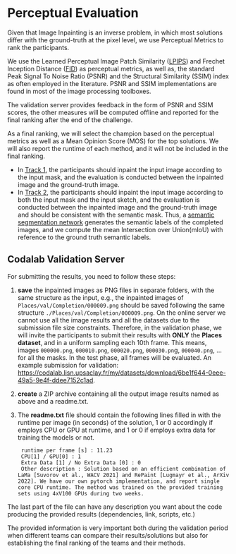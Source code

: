# Perceptual Evaluation
Given that Image Inpainting is an inverse problem, in which most solutions differ with the ground-truth at the pixel level, we use Perceptual Metrics to rank the participants. 

We use the Learned Perceptual Image Patch Similarity ([LPIPS](https://github.com/richzhang/PerceptualSimilarity)) and Frechet Inception Distance ([FID](https://github.com/GaParmar/clean-fid)) as perceptual metrics, as well as, the standard Peak Signal To Noise Ratio (PSNR) and the Structural Similarity (SSIM) index as often employed in the literature. PSNR and SSIM implementations are found in most of the image processing toolboxes. 

The validation server provides feedback in the form of PSNR and SSIM scores, the other measures will be computed offline and reported for the final ranking after the end of the challenge.

As a final ranking, we will select the champion based on the perceptual metrics as well as a Mean Opinion Score (MOS) for the top solutions. We will also report the runtime of each method, and it will not be included in the final ranking.

- In [Track 1](https://codalab.lisn.upsaclay.fr/competitions/1607), the participants should inpaint the input image according to the input mask, and the evaluation is conducted between the inpainted image and the ground-truth image.
- In [Track 2](https://codalab.lisn.upsaclay.fr/competitions/1608), the participants should inpaint the input image according to both the input mask and the input sketch, and the evaluation is conducted between the inpainted image and the ground-truth image and should be consistent with the semantic mask. Thus, a [semantic segmentation network](https://arxiv.org/abs/1706.05587) generates the semantic labels of the completed images, and we compute the mean Intersection over Union(mIoU) with reference to the ground truth semantic labels. 

## Codalab Validation Server

For submitting the results, you need to follow these steps:

1. **save** the inpainted images as PNG files in separate folders, with the same structure as the input, e.g., the inpainted images of `Places/val/Completion/000009.png` should be saved following the same structure `./Places/val/Completion/000009.png`. On the online server we cannot use all the image results and all the datasets due to the submission file size constraints. Therefore, in the validation phase, we will invite the participants to submit their results with **ONLY** the **Places dataset**, and in a uniform sampling each 10th frame. This means, images `000000.png`, `000010.png`, `000020.png`, `000030.pn`g, `000040.png`, … for all the masks. In the test phase, all frames will be evaluated. An example submission for validation: https://codalab.lisn.upsaclay.fr/my/datasets/download/6be1f644-0eee-49a5-9e4f-ddee7152c1ad.

2. **create** a ZIP archive containing all the output image results named as above and a readme.txt.
    
3. The **readme.txt** file should contain the following lines filled in with the runtime per image (in seconds) of the solution, 1 or 0 accordingly if employs CPU or GPU at runtime, and 1 or 0 if employs extra data for training the models or not.
    
        runtime per frame [s] : 11.23
        CPU[1] / GPU[0] : 1
        Extra Data [1] / No Extra Data [0] : 0
        Other description : Solution based on an efficient combination of LaMa [Suvorov et al., WACV 2021] and RePaint [Lugmayr et al., ArXiv 2022]. We have our own pytorch implementation, and report single core CPU runtime. The method was trained on the provided training sets using 4xV100 GPUs during two weeks.
    
The last part of the file can have any description you want about the code producing the provided results (dependencies, link, scripts, etc.)
    
The provided information is very important both during the validation period when different teams can compare their results/solutions but also for establishing the final ranking of the teams and their methods.


